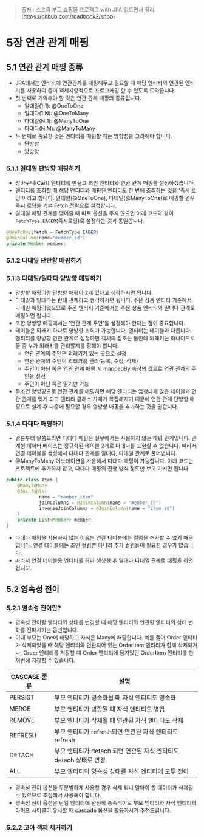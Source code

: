 > 출처 :  스프링 부트 쇼핑몰 프로젝트 with JPA 읽으면서 정리 (https://github.com/roadbook2/shop)

# 5장 연관 관계 매핑
## 5.1 연관 관계 매핑 종류
- JPA에서는 엔티티에 연관관계를 매핑해두고 필요할 때 해당 엔티티와 연관된 엔티티를 사용하여 좀더 객체지향적으로 프로그래밍 할 수 있도록 도와줍니다.
- 첫 번째로 기억해야 할 것은 연관 관계 매핑의 종류입니다.
    * 일대일(1:1): @OneToOne
    * 일대다(1:N): @OneToMany
    * 다대일(N:1): @ManyToOne
    * 다대다(N:M): @ManyToMany
- 두 번째로 중요한 것은 엔티티를 매핑할 때는 방향성을 고려해야 합니다.
  * 단방향
  * 양방향

### 5.1.1 일대일 단방향 매핑하기
- 장바구니(Cart) 엔티티를 만들고 회원 엔티티와 연관 관계 매핑을 설정하겠습니다.
- 엔티티를 조회할 때 해당 엔티티와 매핑된 엔티티도 한 번에 조회하는 것을 '즉시 로딩'이라고 합니다.
일대일(@OneToOne), 다대일(@ManyToOne)로 매핑할 경우 즉시 로딩을 기본 Fetch 전략으로 설정합니다.
- 일대일 매핑 관계를 맺어줄 때 따로 옵션을 주지 않으면 아래 코드와 같이 `FetchType.EAGER`(즉시로딩)로 설정하는 것과 동일합니다.

```java
@OneToOne(fetch = FetchType.EAGER)
@JoinColumn(name="member_id")
private Member member;
```

### 5.1.2 다대일 단반향 매핑하기
### 5.1.3 다대일/일대다 양방향 매핑하기
- 양방향 매핑이란 단방향 매핑이 2개 있다고 생각하시면 됩니다.
- 다대일과 일대다는 반대 관계라고 생각하시면 됩니다. 주문 상품 엔티티 기준에서 다대일 매핑이었으므로 주문 엔티티 기준에서는 주문 상품 엔티티와 일대다 관계로 매핑하면 됩니다.
- 또한 양방향 매핑에서는 '연관 관계 주인'을 설정해야 한다는 점이 중요합니다.
- 테이블은 외래키 하나로 양방향 조회가 가능합니다. 엔티티는 테이블과 다릅니다. 
엔티티를 양방향 연관 관계로 설정하면 객체의 참조는 둘인데 외래키는 하나이므로 둘 중 누가 외래키를 관리할지를 정해야 합니다.
  * 연관 관계의 주인은 외래키가 있는 곳으로 설정
  * 연관 관계의 주인이 외래키를 관리(등록, 수정, 삭제)
  * 주인이 아닌 쪽은 연관 관계 매핑 시 mappedBy 속성의 값으로 연관 관계의 주인을 설정
  * 주인이 아닌 쪽은 읽기만 가능
- 무조건 양방향으로 연관 관계를 매핑하면 해당 엔티티는 엄청나게 많은 테이블과 연관 관계를 맺게 되고 엔티티 클래스 자체가 복잡해지기 때문에 연관 관계 단방향 매핑으로 설계 후
나중에 필요할 경우 양방향 매핑을 추가하는 것을 권합니다.

### 5.1.4 다대다 매핑하기
- 결론부터 말씀드리면 다대다 매핑은 실무에서는 사용하지 않는 매핑 관계입니다. 관계형 데이터 베이스는 정규화된 테이블 2개로 다대다를 표현할 수 없습니다.
따라서 연결 테이블을 생성해서 다대다 관계를 일대다, 다대일 관계로 풀어냅니다.
- @ManyToMany 어노테이션을 사용해서 다대다 매핑이 가능합니다. 아래 코드는 프로젝트에 추가하지 않고, 다대다 매핑의 진행 방식 정도만 보고 가시면 됩니다.

```java
public class Item {
    @ManyToMany
    @JoinTable(
            name = "member_item"
            joinColumns = @JoinColumn(name = "member_id")
            inverseJoinColumns = @JoinColumn(name = "item_id")
    )
    private List<Member> member;
}
```
- 다대다 매핑을 사용하지 않는 이유는 연결 테이블에는 컬럼을 추가할 수 없기 때문입니다. 연결 테이블에는 조인 컬럼뿐 아니라 추가 컬럼들이 필요한 경우가 많습니다.
- 따라서 연결 테이블용 엔티티를 하나 생성한 후 일대다 다대일 관계로 매핑을 하면 됩니다.

## 5.2 영속성 전이
### 5.2.1 영속성 전이란?
- 영속성 전이랑 엔티티의 상태를 변경할 때 해당 엔티티와 연관된 엔티티의 상태 변화를 전파시키는 옵션입니다. 
- 이때 부모는 One에 해당하고 자식은 Many에 해당합니다. 예를 들어 Order 엔티티가 삭제되었을 때 해당 엔티티와 연관되어 있는 OrderItem 엔티티가 함께 삭제되거나, Order 엔티티를 저장할
때 Order 엔티티에 담겨있던 OrderItem 엔티티를 한꺼번에 저장할 수 있습니다.

| CASCASE 종류 | 설명                                          |
|------------|---------------------------------------------|
| PERSIST    | 부모 엔티티가 영속화될 때 자식 엔티티도 영속화                  |
| MERGE      | 부모 엔티티가 병합될 때 자식 엔티티도 병합                    |
| REMOVE     | 부모 엔티티가 삭제될 때 연관된 자식 엔티티도 삭제                |
| REFRESH    | 부모 엔티티가 refresh되면 연관된 자식 엔티티도 refresh       |
| DETACH     | 부모 엔티티가 detach 되면 연관된 자식 엔티티도 detach 상태로 변경 |
| ALL        | 부모 엔티티의 영속성 상태를 자식 엔티티에 모두 전이               |

- 영속성 전이 옵션을 무분별하게 사용할 경우 삭제 되니 말아야 할 데이터가 삭제될 수 있으므로 조심해서 사용해야 합니다.
- 영속성 전이 옵션은 단일 엔티티에 완전히 종속적이로 부모 엔티티와 자식 엔티티의 라이프 사이클이 유사할 때 cascade 옵션을 활용하시기 추천드립니다.

### 5.2.2 고아 객체 제거하기
